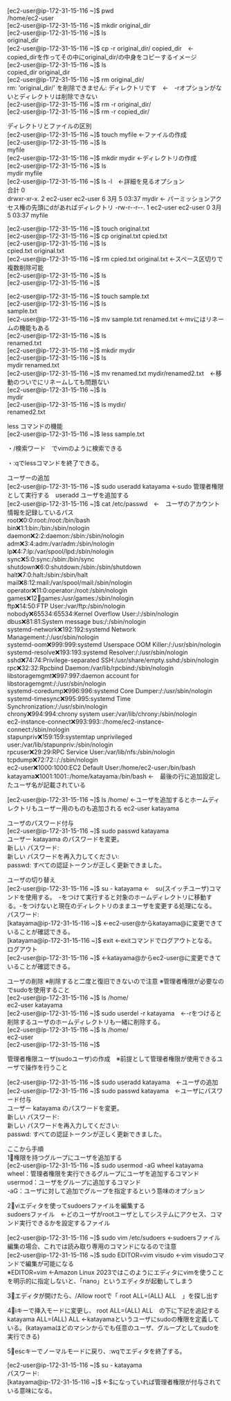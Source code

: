 [ec2-user@ip-172-31-15-116 ~]$ pwd  
/home/ec2-user  
[ec2-user@ip-172-31-15-116 ~]$ mkdir original_dir  
[ec2-user@ip-172-31-15-116 ~]$ ls  
original_dir  
[ec2-user@ip-172-31-15-116 ~]$ cp -r original_dir/ copied_dir　←　copied_dirを作ってその中にoriginal_dir/の中身をコピーするイメージ  
[ec2-user@ip-172-31-15-116 ~]$ ls  
copied_dir  original_dir  
[ec2-user@ip-172-31-15-116 ~]$ rm original_dir/  
rm: 'original_dir/' を削除できません: ディレクトリです　←　-rオプションがないとディレクトリは削除できない  
[ec2-user@ip-172-31-15-116 ~]$ rm -r original_dir/  
[ec2-user@ip-172-31-15-116 ~]$ rm -r copied_dir/  


ディレクトリとファイルの区別  
[ec2-user@ip-172-31-15-116 ~]$ touch myfile ←ファイルの作成  
[ec2-user@ip-172-31-15-116 ~]$ ls  
myfile  
[ec2-user@ip-172-31-15-116 ~]$ mkdir mydir ←ディレクトリの作成  
[ec2-user@ip-172-31-15-116 ~]$ ls  
mydir  myfile  
[ec2-user@ip-172-31-15-116 ~]$ ls -l　←詳細を見るオプション  
合計 0  
drwxr-xr-x. 2 ec2-user ec2-user 6  3月  5 03:37 mydir ← パーミッションアクセス権の先頭にdがあればディレクトリ 
-rw-r--r--. 1 ec2-user ec2-user 0  3月  5 03:37 myfile  
  
[ec2-user@ip-172-31-15-116 ~]$ touch original.txt  
[ec2-user@ip-172-31-15-116 ~]$ cp original.txt cpied.txt  
[ec2-user@ip-172-31-15-116 ~]$ ls  
cpied.txt  original.txt  
[ec2-user@ip-172-31-15-116 ~]$ rm cpied.txt original.txt ←スペース区切りで複数削除可能   
[ec2-user@ip-172-31-15-116 ~]$ ls  
[ec2-user@ip-172-31-15-116 ~]$   


[ec2-user@ip-172-31-15-116 ~]$ touch sample.txt  
[ec2-user@ip-172-31-15-116 ~]$ ls  
sample.txt  
[ec2-user@ip-172-31-15-116 ~]$ mv sample.txt renamed.txt ←mvにはリネームの機能もある  
[ec2-user@ip-172-31-15-116 ~]$ ls  
renamed.txt  
[ec2-user@ip-172-31-15-116 ~]$ mkdir mydir  
[ec2-user@ip-172-31-15-116 ~]$ ls  
mydir  renamed.txt  
[ec2-user@ip-172-31-15-116 ~]$ mv renamed.txt mydir/renamed2.txt　←移動のついでにリネームしても問題ない  
[ec2-user@ip-172-31-15-116 ~]$ ls  
mydir  
[ec2-user@ip-172-31-15-116 ~]$ ls mydir/  
renamed2.txt  

  less コマンドの機能  
[ec2-user@ip-172-31-15-116 ~]$ less sample.txt  
  
・/検索ワード　でvimのように検索できる  
  
・:qでlessコマンドを終了できる。  
  
  
ユーザーの追加  
[ec2-user@ip-172-31-15-116 ~]$ sudo useradd katayama ←sudo 管理者権限として実行する　useradd ユーザを追加する  
[ec2-user@ip-172-31-15-116 ~]$ cat /etc/passwd　←　ユーザのアカウント情報を記録しているパス  
root:x:0:0:root:/root:/bin/bash  
bin:x:1:1:bin:/bin:/sbin/nologin  
daemon:x:2:2:daemon:/sbin:/sbin/nologin  
adm:x:3:4:adm:/var/adm:/sbin/nologin  
lp:x:4:7:lp:/var/spool/lpd:/sbin/nologin  
sync:x:5:0:sync:/sbin:/bin/sync  
shutdown:x:6:0:shutdown:/sbin:/sbin/shutdown  
halt:x:7:0:halt:/sbin:/sbin/halt  
mail:x:8:12:mail:/var/spool/mail:/sbin/nologin  
operator:x:11:0:operator:/root:/sbin/nologin  
games:x:12:100:games:/usr/games:/sbin/nologin  
ftp:x:14:50:FTP User:/var/ftp:/sbin/nologin  
nobody:x:65534:65534:Kernel Overflow User:/:/sbin/nologin  
dbus:x:81:81:System message bus:/:/sbin/nologin  
systemd-network:x:192:192:systemd Network Management:/:/usr/sbin/nologin  
systemd-oom:x:999:999:systemd Userspace OOM Killer:/:/usr/sbin/nologin  
systemd-resolve:x:193:193:systemd Resolver:/:/usr/sbin/nologin  
sshd:x:74:74:Privilege-separated SSH:/usr/share/empty.sshd:/sbin/nologin  
rpc:x:32:32:Rpcbind Daemon:/var/lib/rpcbind:/sbin/nologin  
libstoragemgmt:x:997:997:daemon account for libstoragemgmt:/:/usr/sbin/nologin  
systemd-coredump:x:996:996:systemd Core Dumper:/:/usr/sbin/nologin  
systemd-timesync:x:995:995:systemd Time Synchronization:/:/usr/sbin/nologin  
chrony:x:994:994:chrony system user:/var/lib/chrony:/sbin/nologin  
ec2-instance-connect:x:993:993::/home/ec2-instance-connect:/sbin/nologin  
stapunpriv:x:159:159:systemtap unprivileged user:/var/lib/stapunpriv:/sbin/nologin  
rpcuser:x:29:29:RPC Service User:/var/lib/nfs:/sbin/nologin  
tcpdump:x:72:72::/:/sbin/nologin  
ec2-user:x:1000:1000:EC2 Default User:/home/ec2-user:/bin/bash  
katayama:x:1001:1001::/home/katayama:/bin/bash ←　最後の行に追加設定したユーザ名が記載されている  
  
  
[ec2-user@ip-172-31-15-116 ~]$ ls /home/ ←ユーザを追加するとホームディレクトリもユーザー用のものも追加される
ec2-user  katayama  
  
ユーザのパスワード付与  
[ec2-user@ip-172-31-15-116 ~]$ sudo passwd katayama  
ユーザー katayama のパスワードを変更。  
新しい パスワード:  
新しい パスワードを再入力してください:  
passwd: すべての認証トークンが正しく更新できました。    
  
ユーザの切り替え  
[ec2-user@ip-172-31-15-116 ~]$ su - katayama ←　su(スイッチユーザ)コマンドを使用する。　-をつけて実行すると対象のホームディレクトリに移動する。-をつけないと現在のディレクトリのままユーザを変更する処理になる。  
パスワード:  
[katayama@ip-172-31-15-116 ~]$ ←ec2-user@からkatayama@に変更できていることが確認できる。  
[katayama@ip-172-31-15-116 ~]$ exit ←exitコマンドでログアウトとなる。  
ログアウト  
[ec2-user@ip-172-31-15-116 ~]$ ←katayama@からec2-user@に変更できていることが確認できる。  
  
ユーザの削除  ※削除すると二度と復旧できないので注意 ※管理者権限が必要なのでsudoを使用すること  
[ec2-user@ip-172-31-15-116 ~]$ ls /home/   
ec2-user  katayama  
[ec2-user@ip-172-31-15-116 ~]$ sudo userdel -r katayama　←-rをつけると削除するユーザのホームディレクトリも一緒に削除する。  
[ec2-user@ip-172-31-15-116 ~]$ ls /home/  
ec2-user  
[ec2-user@ip-172-31-15-116 ~]$   
  
  
管理者権限ユーザ(sudoユーザ)の作成　※前提として管理者権限が使用できるユーザで操作を行うこと  
  
[ec2-user@ip-172-31-15-116 ~]$ sudo useradd katayama　←ユーザの追加  
[ec2-user@ip-172-31-15-116 ~]$ sudo passwd katayama　←ユーザにパスワード付与  
ユーザー katayama のパスワードを変更。  
新しい パスワード:  
新しい パスワードを再入力してください:  
passwd: すべての認証トークンが正しく更新できました。  
  
ここから手順  
1⃣権限を持つグループにユーザを追加する  
[ec2-user@ip-172-31-15-116 ~]$ sudo usermod -aG wheel katayama  
wheel：管理者権限を実行できるグループにユーザを追加するコマンド  
usermod：ユーザをグループに追加するコマンド  
-aG：ユーザに対して追加でグループを指定するという意味のオプション  
  
2⃣viエディタを使ってsudoersファイルを編集する  
sudoersファイル　←どのユーザがrootユーザとしてシステムにアクセス、コマンド実行できるかを設定するファイル  
  
[ec2-user@ip-172-31-15-116 ~]$ sudo vim /etc/sudoers ←sudoersファイル編集の場合、これでは読み取り専用のコマンドになるので注意  
[ec2-user@ip-172-31-15-116 ~]$ sudo EDITOR=vim visudo ←vim visudoコマンドで編集が可能になる  
※EDITOR=vim ←Amazon Linux 2023ではこのようにエディタにvimを使うことを明示的に指定しないと、「nano」というエディタが起動してしまう  
  
3⃣エディタが開けたら、/Allow rootで「  root    ALL=(ALL)       ALL　」を探し出す  
  
4⃣iキーで挿入モードに変更し、 root    ALL=(ALL)       ALL　の下に下記を追記する  
katayama ALL=(ALL) ALL ←katayamaというユーザにsudoの権限を定義している。(katayamaはどのマシンからでも任意のユーザ、グループとしてsudoを実行できる)  
  
5⃣escキーでノーマルモードに戻り、:wqでエディタを終了する。  
  
[ec2-user@ip-172-31-15-116 ~]$ su - katayama  
パスワード:  
[katayama@ip-172-31-15-116 ~]$ ←$になっていれば管理者権限が付与されている意味になる。  
